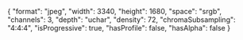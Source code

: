 {
  "format": "jpeg",
  "width": 3340,
  "height": 1680,
  "space": "srgb",
  "channels": 3,
  "depth": "uchar",
  "density": 72,
  "chromaSubsampling": "4:4:4",
  "isProgressive": true,
  "hasProfile": false,
  "hasAlpha": false
}